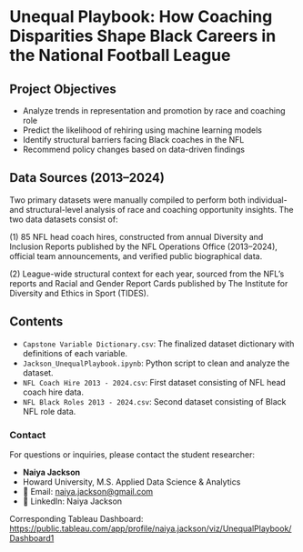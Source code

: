 # Unequal Playbook: How Coaching Disparities Shape Black Careers in the National Football League 

## Project Objectives

- Analyze trends in representation and promotion by race and coaching role
- Predict the likelihood of rehiring using machine learning models
- Identify structural barriers facing Black coaches in the NFL
- Recommend policy changes based on data-driven findings

## Data Sources (2013–2024)

Two primary datasets were manually compiled to perform both individual- and structural-level analysis of race and coaching opportunity insights. The two data datasets consist of:

(1) 85 NFL head coach hires, constructed from annual Diversity and Inclusion Reports published by the NFL Operations Office (2013–2024), official team announcements, and verified public biographical data.

(2) League-wide structural context for each year, sourced from the NFL’s reports and Racial and Gender Report Cards published by The Institute for Diversity and Ethics in Sport (TIDES).

## Contents

- `Capstone Variable Dictionary.csv`: The finalized dataset dictionary with definitions of each variable.
- `Jackson_UnequalPlaybook.ipynb`: Python script to clean and analyze the dataset.
- `NFL Coach Hire 2013 - 2024.csv`: First dataset consisting of NFL head coach hire data.
- `NFL Black Roles 2013 - 2024.csv`: Second dataset consisting of Black NFL role data. 

### Contact

For questions or inquiries, please contact the student researcher:
- **Naiya Jackson**
- Howard University, M.S. Applied Data Science & Analytics
- 📧 Email: naiya.jackson@gmail.com
- 🔗 LinkedIn: Naiya Jackson

Corresponding Tableau Dashboard: https://public.tableau.com/app/profile/naiya.jackson/viz/UnequalPlaybook/Dashboard1
